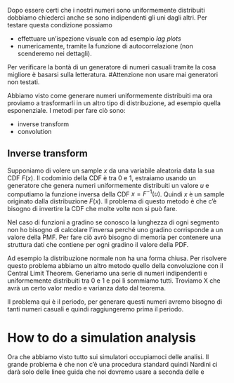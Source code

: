 Dopo essere certi che i nostri numeri sono uniformemente distribuiti dobbiamo chiederci anche se sono indipendenti gli uni dagli altri. Per testare questa condizione possiamo 
- effettuare un’ispezione visuale con ad esempio *lag plots*
- numericamente, tramite la funzione di autocorrelazione (non scenderemo nei dettagli).

Per verificare la bontà di un generatore di numeri casuali tramite la cosa migliore è basarsi sulla letteratura. 
#Attenzione non usare mai generatori non testati. 

Abbiamo visto come generare numeri uniformemente distribuiti ma ora proviamo a trasformarli in un altro tipo di distribuzione, ad esempio quella esponenziale. 
I metodi per fare ciò sono:
- inverse transform 
- convolution

## Inverse transform

Supponiamo di volere un sample $x$ da una variabile aleatoria data la sua CDF $F(x)$. Il codominio della CDF è tra 0 e 1, estraiamo usando un generatore che genera numeri uniformemente distribuiti un valore $u$ e computiamo la funzione inversa della CDF $x = F^{-1}(u)$. Quindi $x$ è un sample originato dalla distribuzione $F(x)$. 
Il problema di questo metodo è che c’è bisogno di invertire la CDF che molte volte non si può fare.

Nel caso di funzioni a gradino se conosco la lunghezza di ogni segmento non ho bisogno di calcolare l’inversa perché uno gradino corrisponde a un valore della PMF. 
Per fare ciò avrò bisogno di memoria per contenere una struttura dati che contiene per ogni gradino il valore della PDF.

Ad esempio la distribuzione normale non ha una forma chiusa. Per risolvere questo problema abbiamo un altro metodo quello della convoluzione con il Central Limit Theorem. Generiamo una serie di numeri indipendenti e uniformemente distribuiti tra 0 e 1 e poi li sommiamo tutti. Troviamo X che avrà un certo valor medio e varianza dato dal teorema. 

Il problema qui è il periodo, per generare questi numeri avremo bisogno di tanti numeri casuali e quindi raggiungeremo prima il periodo.

# How to do a simulation analysis

Ora che abbiamo visto tutto sui simulatori occupiamoci delle analisi. Il grande problema è che non c’è una procedura standard quindi Nardini ci darà solo delle linee guida che noi dovremo usare a seconda delle e

